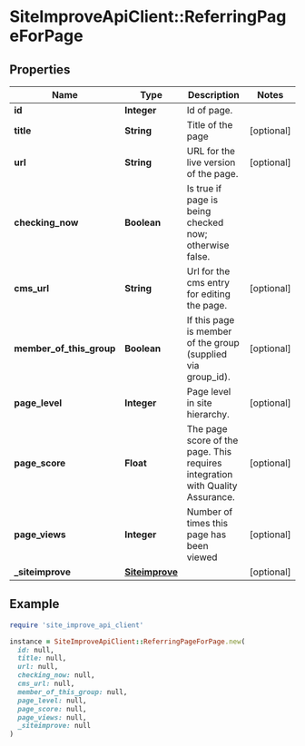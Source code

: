 # SiteImproveApiClient::ReferringPageForPage

## Properties

| Name | Type | Description | Notes |
| ---- | ---- | ----------- | ----- |
| **id** | **Integer** | Id of page. |  |
| **title** | **String** | Title of the page | [optional] |
| **url** | **String** | URL for the live version of the page. | [optional] |
| **checking_now** | **Boolean** | Is true if page is being checked now; otherwise false. |  |
| **cms_url** | **String** | Url for the cms entry for editing the page. | [optional] |
| **member_of_this_group** | **Boolean** | If this page is member of the group (supplied via group_id). | [optional] |
| **page_level** | **Integer** | Page level in site hierarchy. | [optional] |
| **page_score** | **Float** | The page score of the page. This requires integration with Quality Assurance. | [optional] |
| **page_views** | **Integer** | Number of times this page has been viewed | [optional] |
| **_siteimprove** | [**Siteimprove**](Siteimprove.md) |  | [optional] |

## Example

```ruby
require 'site_improve_api_client'

instance = SiteImproveApiClient::ReferringPageForPage.new(
  id: null,
  title: null,
  url: null,
  checking_now: null,
  cms_url: null,
  member_of_this_group: null,
  page_level: null,
  page_score: null,
  page_views: null,
  _siteimprove: null
)
```

